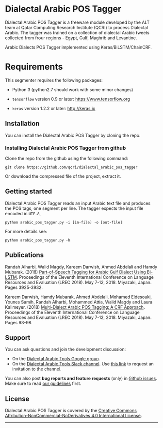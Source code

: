 # Dialectal Arabic POS Tagger 
Dialectal Arabic POS Tagger is a freeware module developed by the ALT team at Qatar Computing Research Institute (QCRI) to process Dialectal Arabic. The tagger was trained on a collection of dialectal Arabic tweets collected from frour regions - Egypt, Gulf, Maghrib and Levantine.
 
Arabic Dialects POS Tagger implemented using Keras/BiLSTM/ChainCRF. 

# Requirements

This segmenter requires the following packages:

- Python 3 (python2.7 should work with some minor changes)
    
- `tensorflow` version 0.9 or later: https://www.tensorflow.org
- `keras` version 1.2.2 or later: http://keras.io

## Installation

You can install the Dialectal Arabic POS Tagger by cloning the repo:

### Installing Dialectal Arabic POS Tagger from github
Clone the repo from the github using the following command:
```
git clone https://github.com/qcri/dialectal_arabic_pos_tagger
```
Or download the compressed file of the project, extract it.

## Getting started
Dialectal Arabic POS Tagger reads an input Arabic text file and produces the POS tags, one segment per line. The tagger expects the input file encoded in ``UTF-8``,
```
python arabic_pos_tagger.py -i [in-file] -o [out-file] 
```

For more details see:

``` 
python arabic_pos_tagger.py -h
```


## Publications

Randah Alharbi, Walid Magdy, Kareem Darwish, Ahmed Abdelali and Hamdy Mubarak. (2018) [Part-of-Speech Tagging for Arabic Gulf Dialect Using Bi-LSTM](http://www.lrec-conf.org/proceedings/lrec2018/pdf/483.pdf). Proceedings of the Eleventh International Conference on Language Resources and Evaluation (LREC 2018). May 7-12, 2018. Miyazaki, Japan. Pages 3925-3932.

Kareem Darwish, Hamdy Mubarak, Ahmed Abdelali, Mohamed Eldesouki, Younes Samih, Randah Alharbi, Mohammed Attia, Walid Magdy and Laura Kallmeyer. (2018) [Multi-Dialect Arabic POS Tagging: A CRF Approach](http://www.lrec-conf.org/proceedings/lrec2018/pdf/562.pdf). Proceedings of the Eleventh International Conference on Language Resources and Evaluation (LREC 2018). May 7-12, 2018. Miyazaki, Japan. Pages 93-98.



## Support

You can ask questions and join the development discussion:

- On the [Dialectal Arabic Tools Google group](https://groups.google.com/forum/#!forum/dat-users).
- On the [Dialectal Arabic Tools Slack channel](https://datsteam.slack.com). Use [this link](https://dat-slack-autojoin.herokuapp.com/) to request an invitation to the channel.

You can also post **bug reports and feature requests** (only) in [Github issues](https://github.com/qcri/dialectal_arabic_tools/issues). Make sure to read [our guidelines](https://github.com/qcri/dialectal_arabic_pos_tagger/blob/master/CONTRIBUTING.md) first.


## License

Dialectal Arabic POS Tagger is covered by the [Creative Commons Attribution-NonCommercial-NoDerivatives 4.0 International License](https://creativecommons.org/licenses/by-nc-nd/4.0/).


------------------